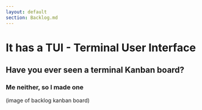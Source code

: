 ```yaml
---
layout: default
section: Backlog.md
---
```


# It has a TUI - Terminal User Interface

## Have you ever seen a terminal Kanban board?
### Me neither, so I made one
(image of backlog kanban board)
